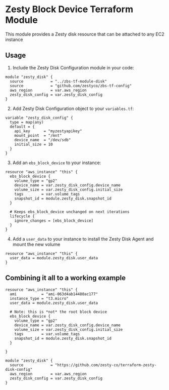 # Zesty Block Device Terraform Module
This module provides a Zesty disk resource that can be attached to any EC2 instance

## Usage

1. Include the Zesty Disk Configuration module in your code:
```hcl
module "zesty_disk" {
  source            = "../zbs-tf-module-disk"
  source            = "github.com/zestyco/zbs-tf-config"
  aws_region        = var.aws_region
  zesty_disk_config = var.zesty_disk_config
}
```

2. Add Zesty Disk Configuration object to your `variables.tf`:
```hcl
variable "zesty_disk_config" {
  type = map(any)
  default = {
    api_key      = "myzestyapikey"
    mount_point  = "/mnt"
    device_name  = "/dev/sdb"
    initial_size = 10
  }
}
```

3. Add an `ebs_block_device` to your instance:

```hcl
resource "aws_instance" "this" {
  ebs_block_device {
    volume_type = "gp2"
    device_name = var.zesty_disk_config.device_name
    volume_size = var.zesty_disk_config.initial_size
    tags        = var.volume_tags
    snapshot_id = module.zesty_disk.snapshot_id
  }

  # Keeps ebs_block_device unchanged on next iterations
  lifecycle {
    ignore_changes = [ebs_block_device]
  }
}
```

4. Add a `user_data` to your instance to install the Zesty Disk Agent and mount the new volume
```hcl
resource "aws_instance" "this" {
  user_data = module.zesty_disk.user_data
}
```

## Combining it all to a working example
```hcl
resource "aws_instance" "this" {
  ami           = "ami-063d4ab14480ac177"
  instance_type = "t3.micro"
  user_data = module.zesty_disk.user_data

  # Note: this is *not* the root block device
  ebs_block_device {
    volume_type = "gp2"
    device_name = var.zesty_disk_config.device_name
    volume_size = var.zesty_disk_config.initial_size
    tags        = var.volume_tags
    snapshot_id = module.zesty_disk.snapshot_id
  }

}

module "zesty_disk" {
  source            = "https://github.com/zesty-co/terraform-zesty-disk-config"
  aws_region        = var.aws_region
  zesty_disk_config = var.zesty_disk_config
}
```
